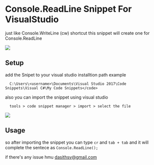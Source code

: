 # Console.ReadLine Snippet For VisualStudio

just like Console.WriteLine (cw) shortcut this snippet will create one for  Console.ReadLine

<img src="https://i.imgur.com/ySHFeB9.gif">


## Setup

add the Snipet to your visual studio installtion path 
example 

```
  C:\Users\<username>\Documents\Visual Studio 2017\Code Snippets\Visual C#\My Code Snippets</code>
```

also you can import the snippet using visual studio 

```
  tools > code snippet manager > import > select the file
```
<img src="https://i.imgur.com/q5EzJDi.png">  

## Usage

so after importing the snippet you can type `cr` and `tab + tab` and it will complete the sentece as `Console.ReadLine();`

if there's any issue hmu dasithsv@gmail.com
